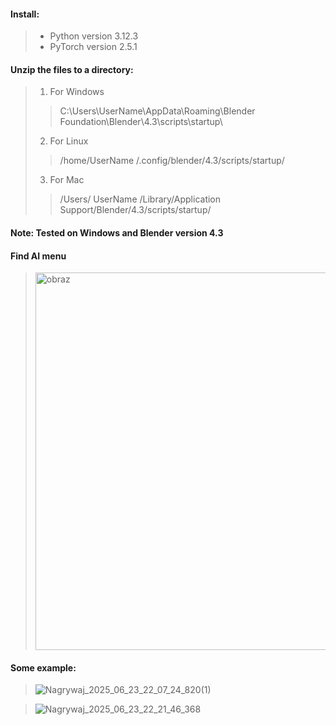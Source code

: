 #### Install:

> - Python version 3.12.3 
> - PyTorch version 2.5.1

#### Unzip the files to a directory:

> 1. For Windows
> > C:\Users\UserName\AppData\Roaming\Blender Foundation\Blender\4.3\scripts\startup\
> 2. For Linux
> > /home/UserName /.config/blender/4.3/scripts/startup/
> 3. For Mac
> > /Users/ UserName /Library/Application Support/Blender/4.3/scripts/startup/

#### Note: Tested on Windows and Blender version 4.3

> 

#### Find AI menu
> <img width="854" height="604" alt="obraz" src="https://github.com/user-attachments/assets/4ab9e8f6-0298-478a-b23b-926d5a1a2695" />

#### Some example:

> ![Nagrywaj_2025_06_23_22_07_24_820(1)](https://github.com/user-attachments/assets/f114e802-9115-4782-be77-5bd10dc4042a)

> ![Nagrywaj_2025_06_23_22_21_46_368](https://github.com/user-attachments/assets/ceb01f9b-7c3b-4910-8952-b4a5f6a167cc)



